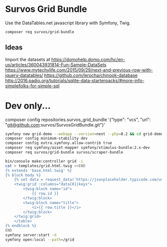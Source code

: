 # Survos Grid Bundle

Use the DataTables.net javascript library with Symfony, Twig.



```bash
composer req survos/grid-bundle
```

## 

## Ideas

Import the datasets at https://domohelp.domo.com/hc/en-us/articles/360043931814-Fun-Sample-DataSets
https://www.mytechylife.com/2015/09/29/next-and-previous-row-with-jquery-datatables/
https://github.com/lerocha/chinook-database
http://2016.padjo.org/tutorials/sqlite-data-starterpacks/#more-info-simplefolks-for-simple-sql

# Dev only...

composer config repositories.survos_grid_bundle '{"type": "vcs", "url": "git@github.com:survos/SurvosGridBundle.git"}'

```bash
symfony new grid-demo --webapp --version=next --php=8.2 && cd grid-demo
composer config minimum-stability dev
composer config extra.symfony.allow-contrib true
composer req symfony/asset-mapper symfony/stimulus-bundle:2.x-dev
composer req survos/grid-bundle survos/scraper-bundle

bin/console make:controller grid -i
cat > templates/grid.html.twig <<END
{% extends 'base.html.twig' %}
{% block body %}
    {% set data = request_data('https://jsonplaceholder.typicode.com/users') %}
    <twig:grid :columns="data[0]|keys">
        <twig:block name="id">
            {{ row.id }}
        </twig:block>
        <twig:block name="title">
            <i>{{ row.title }}</i>
        </twig:block>
    </twig:grid>
    </table>
{% endblock %}
END
symfony server:start -d
symfony open:local --path=/grid
```

